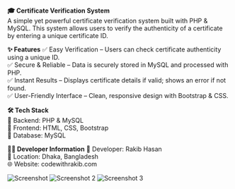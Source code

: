 **🎓 Certificate Verification System**<br>
A simple yet powerful certificate verification system built with PHP & MySQL. This system allows users to verify the authenticity of a certificate by entering a unique certificate ID.

**✨ Features**
✅ Easy Verification – Users can check certificate authenticity using a unique ID.<br>
✅ Secure & Reliable – Data is securely stored in MySQL and processed with PHP.<br>
✅ Instant Results – Displays certificate details if valid; shows an error if not found.<br>
✅ User-Friendly Interface – Clean, responsive design with Bootstrap & CSS.<br>

**🛠 Tech Stack**<br>
🔹 Backend: PHP & MySQL<br>
🔹 Frontend: HTML, CSS, Bootstrap<br>
🔹 Database: MySQL<br>

**👨‍💻 Developer Information**
🚀 Developer: Rakib Hasan<br>
📍 Location: Dhaka, Bangladesh<br>
🌐 Website: codewithrakib.com<br>

![Screenshot ](https://github.com/user-attachments/assets/37ec3fe0-bad7-41f9-a638-10c55b4b3079)
![Screenshot 2](https://github.com/user-attachments/assets/70c9cbde-43a5-4e33-8028-d29676c539f0)
![Screenshot 3](https://github.com/user-attachments/assets/30d11bb2-3a3c-48f2-a203-5707da509550)
